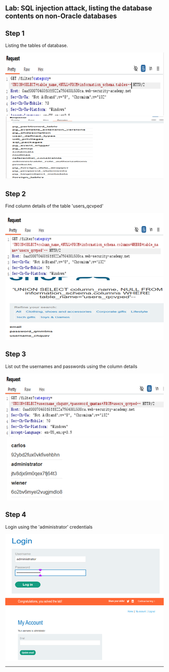 ## Lab: SQL injection attack, listing the database contents on non-Oracle databases

## Step 1

Listing the tables of database.

<img src="../Images/ps6.png" width="550" height="200">

<img src="../Images/ps7.png" width="550" height="200">

## Step 2

Find column details of the table 'users_qcvped' 

<img src="../Images/ps8.png" width="550" height="200">

<img src="../Images/ps9.png" width="550" height="200">

## Step 3

List out the usernames and passwords using the column details

<img src="../Images/ps10.png" width="550" height="200">

<img src="../Images/ps11.png" width="550" height="200">

## Step 4

Login using the 'administrator' credentials

<img src="../Images/ps12.png" width="550" height="200">

<img src="../Images/ps13.png" width="550" height="200">

---

